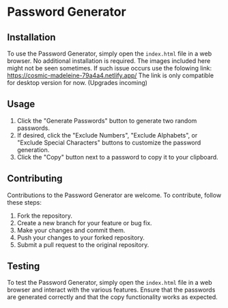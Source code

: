 
# Password Generator

## Installation

To use the Password Generator, simply open the `index.html` file in a web browser. No additional installation is required. The images included here might not be seen sometimes. If such issue occurs use the folowing link:
https://cosmic-madeleine-79a4a4.netlify.app/
The link is only compatible for desktop version for now. (Upgrades incoming)

## Usage

1. Click the "Generate Passwords" button to generate two random passwords.
2. If desired, click the "Exclude Numbers", "Exclude Alphabets", or "Exclude Special Characters" buttons to customize the password generation.
3. Click the "Copy" button next to a password to copy it to your clipboard.

## Contributing

Contributions to the Password Generator are welcome. To contribute, follow these steps:

1. Fork the repository.
2. Create a new branch for your feature or bug fix.
3. Make your changes and commit them.
4. Push your changes to your forked repository.
5. Submit a pull request to the original repository.

## Testing

To test the Password Generator, simply open the `index.html` file in a web browser and interact with the various features. Ensure that the passwords are generated correctly and that the copy functionality works as expected.

